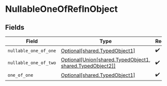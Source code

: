 # NullableOneOfRefInObject


## Fields

| Field                                                                                                                            | Type                                                                                                                             | Required                                                                                                                         | Description                                                                                                                      |
| -------------------------------------------------------------------------------------------------------------------------------- | -------------------------------------------------------------------------------------------------------------------------------- | -------------------------------------------------------------------------------------------------------------------------------- | -------------------------------------------------------------------------------------------------------------------------------- |
| `nullable_one_of_one`                                                                                                            | [Optional[shared.TypedObject1]](undefined/models/shared/typedobject1.md)                                                         | :heavy_check_mark:                                                                                                               | N/A                                                                                                                              |
| `nullable_one_of_two`                                                                                                            | [Optional[Union[shared.TypedObject1, shared.TypedObject2]]](undefined/models/shared/nullableoneofrefinobjectnullableoneoftwo.md) | :heavy_check_mark:                                                                                                               | N/A                                                                                                                              |
| `one_of_one`                                                                                                                     | [Optional[shared.TypedObject1]](undefined/models/shared/typedobject1.md)                                                         | :heavy_check_mark:                                                                                                               | N/A                                                                                                                              |
